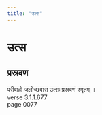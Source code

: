 ```yaml
---
title: "उत्स"
---
```


# उत्स
## प्रस्रवण
परीवाहो जलोच्छवास उत्सः प्रस्रवणं स्मृतम् ।<br />verse 3.1.1.677<br />page 0077

